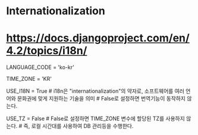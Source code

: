 # Internationalization
# https://docs.djangoproject.com/en/4.2/topics/i18n/

LANGUAGE_CODE = 'ko-kr'

TIME_ZONE = 'KR'

USE_I18N = True
	# i18n은 "internationalization"의 약자로, 소프트웨어를 여러 언어와 문화권에 맞게 지원하는 기술을 의미
    # False로 설정하면 번역기능이 동작하지 않는다.

USE_TZ = False
    # False로 설정하면 TIME_ZONE 변수에 할당된 TZ를 사용하지 않는다.
    # 즉, 로컬 시간대를 사용하여 DB 관리등을 수행한다.